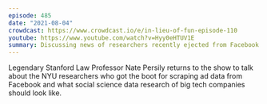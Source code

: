 ```yaml
---
episode: 485
date: "2021-08-04"
crowdcast: https://www.crowdcast.io/e/in-lieu-of-fun-episode-110
youtube: https://www.youtube.com/watch?v=Hyy0eHTUV1E
summary: Discussing news of researchers recently ejected from Facebook
---
```

Legendary Stanford Law Professor Nate Persily returns to the show to talk about the NYU researchers who got the boot for scraping ad data from Facebook and what social science data research of big tech companies should look like.
